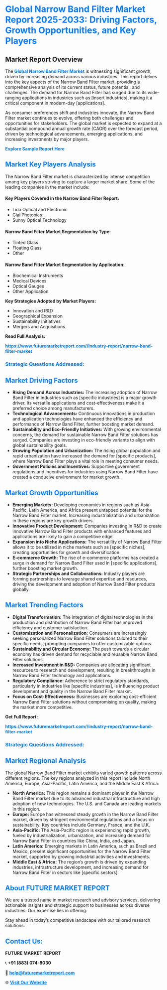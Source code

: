 <h1 style="color: #007BFF;">Global Narrow Band Filter Market Report 2025-2033: Driving Factors, Growth Opportunities, and Key Players</h1>

<section id="overview">
<h2>Market Report Overview</h2>
<p>The <a href="https://www.futuremarketreport.com//industry-report/narrow-band-filter-market" style="color: #007BFF; text-decoration: none;"><strong>Global Narrow Band Filter Market</strong></a> is witnessing significant growth, driven by increasing demand across various industries. This report delves into the key aspects of the Narrow Band Filter market, providing a comprehensive analysis of its current status, future potential, and challenges. The demand for Narrow Band Filter has surged due to its wide-ranging applications in industries such as [insert industries], making it a critical component in modern-day [applications].</p>
<p>As consumer preferences shift and industries innovate, the Narrow Band Filter market continues to evolve, offering both challenges and opportunities for stakeholders. The global market is expected to expand at a substantial compound annual growth rate (CAGR) over the forecast period, driven by technological advancements, emerging applications, and increasing investments by major players.</p>
</section>

<section id="overview">
<p><a href="https://www.futuremarketreport.com//request-sample/reportId=52212" style="color: #007BFF; text-decoration: none;"><strong>Explore Sample Report Here</strong></a></p>
</section>

<section id="key-players">
<h2 style="color: #007BFF;">Market Key Players Analysis</h2>
<p>The Narrow Band Filter market is characterized by intense competition among key players striving to capture a larger market share. Some of the leading companies in the market include:</p>
<h4>Key Players Covered in the Narrow Band Filter Report:</h4>
<ul><li>Lida Optical and Electronic</li><li>Giai Photonics</li><li>Sunny Optical Technology</li></ul>
<h4>Narrow Band Filter Market Segmentation by Type:</h4>
<ul><li>Tinted Glass</li><li>Floating Glass</li><li>Other</li></ul>

<h4>Narrow Band Filter Market Segmentation by Application:</h4>
<ul><li>Biochemical Instruments</li><li>Medical Devices</li><li>Optical Gauges</li><li>Other Application</li></ul>
<p><strong>Key Strategies Adopted by Market Players:</strong></p>
<ul>
<li>Innovation and R&D</li>
<li>Geographical Expansion</li>
<li>Sustainability Initiatives</li>
<li>Mergers and Acquisitions</li>
</ul>
</section>

<section>
<p><strong>Read Full Analysis: </strong></p><a href="https://www.futuremarketreport.com//industry-report/narrow-band-filter-market" style="color: #007BFF; text-decoration: none;"><strong>https://www.futuremarketreport.com//industry-report/narrow-band-filter-market</strong></a>
<h3 style="color: #007BFF;">Strategic Questions Addressed:</h3>
</section>

<section id="driving-factors">
<h2 style="color: #007BFF;">Market Driving Factors</h2>
<ul>
<li><strong>Rising Demand Across Industries:</strong> The increasing adoption of Narrow Band Filter in industries such as [specific industries] is a major growth driver. Its versatile applications and cost-effectiveness make it a preferred choice among manufacturers.</li>
<li><strong>Technological Advancements:</strong> Continuous innovations in production and application technologies have enhanced the efficiency and performance of Narrow Band Filter, further boosting market demand.</li>
<li><strong>Sustainability and Eco-Friendly Initiatives:</strong> With growing environmental concerns, the demand for sustainable Narrow Band Filter solutions has surged. Companies are investing in eco-friendly variants to align with global sustainability goals.</li>
<li><strong>Growing Population and Urbanization:</strong> The rising global population and rapid urbanization have increased the demand for [specific products], where Narrow Band Filter plays a vital role in meeting consumer needs.</li>
<li><strong>Government Policies and Incentives:</strong> Supportive government regulations and incentives for industries using Narrow Band Filter have created a conducive environment for market growth.</li>
</ul>
</section>

<section id="growth-opportunities">
<h2 style="color: #007BFF;">Market Growth Opportunities</h2>
<ul>
<li><strong>Emerging Markets:</strong> Developing economies in regions such as Asia-Pacific, Latin America, and Africa present untapped potential for the Narrow Band Filter market. Increasing industrialization and urbanization in these regions are key growth drivers.</li>
<li><strong>Innovative Product Development:</strong> Companies investing in R&D to create innovative Narrow Band Filter products with enhanced features and applications are likely to gain a competitive edge.</li>
<li><strong>Expansion into Niche Applications:</strong> The versatility of Narrow Band Filter allows it to be utilized in niche markets such as [specific niches], creating opportunities for growth and diversification.</li>
<li><strong>E-commerce Growth:</strong> The rise of e-commerce platforms has created a surge in demand for Narrow Band Filter used in [specific applications], further boosting market growth.</li>
<li><strong>Strategic Partnerships and Collaborations:</strong> Industry players are forming partnerships to leverage shared expertise and resources, driving the development and adoption of Narrow Band Filter products globally.</li>
</ul>
</section>

<section id="trending-factors">
<h2 style="color: #007BFF;">Market Trending Factors</h2>
<ul>
<li><strong>Digital Transformation:</strong> The integration of digital technologies in the production and distribution of Narrow Band Filter has improved efficiency and customer satisfaction.</li>
<li><strong>Customization and Personalization:</strong> Consumers are increasingly seeking personalized Narrow Band Filter solutions tailored to their specific needs, prompting companies to offer customizable options.</li>
<li><strong>Sustainability and Circular Economy:</strong> The push towards a circular economy has driven demand for recyclable and reusable Narrow Band Filter solutions.</li>
<li><strong>Increased Investment in R&D:</strong> Companies are allocating significant resources to research and development, resulting in breakthroughs in Narrow Band Filter technology and applications.</li>
<li><strong>Regulatory Compliance:</strong> Adherence to strict regulatory standards, particularly in industries like [specific industries], is influencing product development and quality in the Narrow Band Filter market.</li>
<li><strong>Focus on Cost-Effectiveness:</strong> Businesses are exploring cost-efficient Narrow Band Filter solutions without compromising on quality, making the market more competitive.</li>
</ul>
</section>

<section>
<p><strong>Get Full Report: </strong></p><a href="https://www.futuremarketreport.com//industry-report/narrow-band-filter-market" style="color: #007BFF; text-decoration: none;"><strong>https://www.futuremarketreport.com//industry-report/narrow-band-filter-market</strong></a>
<h3 style="color: #007BFF;">Strategic Questions Addressed:</h3>
</section>


<section id="regional-analysis">
<h2 style="color: #007BFF;">Market Regional Analysis</h2>
<p>The global Narrow Band Filter market exhibits varied growth patterns across different regions. The key regions analyzed in this report include North America, Europe, Asia-Pacific, Latin America, and the Middle East & Africa:</p>
<ul>
<li><strong>North America:</strong> This region remains a dominant player in the Narrow Band Filter market due to its advanced industrial infrastructure and high adoption of new technologies. The U.S. and Canada are leading markets in this region.</li>
<li><strong>Europe:</strong> Europe has witnessed steady growth in the Narrow Band Filter market, driven by stringent environmental regulations and a focus on sustainability. Key countries include Germany, France, and the U.K.</li>
<li><strong>Asia-Pacific:</strong> The Asia-Pacific region is experiencing rapid growth, fueled by industrialization, urbanization, and increasing demand for Narrow Band Filter in countries like China, India, and Japan.</li>
<li><strong>Latin America:</strong> Emerging markets in Latin America, such as Brazil and Mexico, present significant opportunities for the Narrow Band Filter market, supported by growing industrial activities and investments.</li>
<li><strong>Middle East & Africa:</strong> The region’s growth is driven by expanding industries, infrastructure development, and increasing demand for Narrow Band Filter in sectors like [specific sectors].</li>
</ul>
</section>

<footer>
<h2 style="color: #007BFF;">About FUTURE MARKET REPORT</h2>
<p>We are a trusted name in market research and advisory services, delivering actionable insights and strategic support to businesses across diverse industries. Our expertise lies in offering:</p>

<p>Stay ahead in today’s competitive landscape with our tailored research solutions.</p>

<h2 style="color: #007BFF;">Contact Us:</h2>
<p><strong>FUTURE MARKET REPORT</strong></p>
<p>📞 <strong>+91 (883) 074-8030</strong></p>
<p>📧 <strong><a href="mailto:help@futuremarketreport.com" style="color: #007BFF;">help@futuremarketreport.com</a></strong></p>
<p>🌐 <strong><a href="https://www.futuremarketreport.com/" style="color: #007BFF;">Visit Our Website</a></strong></p>
</footer>